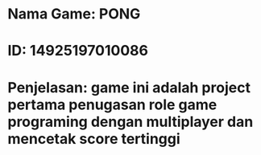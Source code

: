# Nama Game: PONG
# ID: 14925197010086
# Penjelasan: game ini adalah project pertama penugasan role game programing dengan multiplayer dan mencetak score tertinggi

